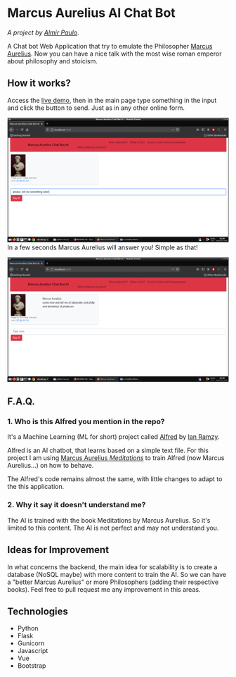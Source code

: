 # Marcus Aurelius AI Chat Bot

*A project by [Almir Paulo](https://github.com/AlmirPaulo)*.

A Chat bot Web Application that try to emulate the Philosopher [Marcus Aurelius](https://en.wikipedia.org/wiki/Marcus_Aurelius). Now you can have a nice talk with the most wise roman emperor about philosophy and stoicism. 

## How it works?

Access the [live demo](https://marcus-aurelius-chatbot.herokuapp.com/ ), then in the main page type something in the input and click the button to send. Just as in any other online form.

![screen 1](https://raw.githubusercontent.com/AlmirPaulo/ai-chatbot-Marcus-Aurelius/master/screen.png)
In a few seconds Marcus Aurelius will answer you! Simple as that!

![screen 2](https://raw.githubusercontent.com/AlmirPaulo/ai-chatbot-Marcus-Aurelius/master/screen2.png)

## F.A.Q.

### 1. Who is this Alfred you mention in the repo?

It's a Machine Learning (ML for short) project called [Alfred](https://github.com/ianramzy/ai-chatbot) by [Ian Ramzy](https://github.com/ianramzy).

Alfred is an AI chatbot, that learns based on a simple text file. For this project I am using [Marcus Aurelius *Meditations*](https://en.wikipedia.org/wiki/Meditations) to train Alfred (now Marcus Aurelius...) on how to behave. 

The Alfred's code remains almost the same, with little changes to adapt to the this application. 

<!--### 2. Why it takes so long to Marcus Aurelius answer me?

It's the time the AI takes to process the answer. Philosophers, you know... Even simple questions sounds incredibly deep for them!-->

### 2. Why it say it doesn't understand me?

The AI is trained with the book Meditations by Marcus Aurelius. So it's limited to this content. The AI is not perfect and may not understand you. 


## Ideas for Improvement

In what concerns the backend, the main idea for scalability is to create a database (NoSQL maybe) with more content to train the AI. So we can have a "better Marcus Aurelius" or more Philosophers (adding their respective books). Feel free to pull request me any improvement in this  areas.

## Technologies
* Python
* Flask
* Gunicorn 
* Javascript
* Vue
* Bootstrap




